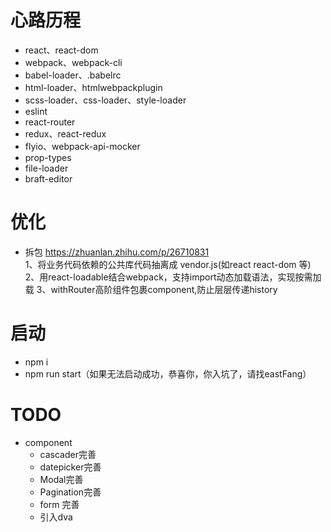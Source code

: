 # 心路历程
- react、react-dom
- webpack、webpack-cli
- babel-loader、.babelrc
- html-loader、htmlwebpackplugin
- scss-loader、css-loader、style-loader
- eslint
- react-router
- redux、react-redux
- flyio、webpack-api-mocker
- prop-types
- file-loader
- braft-editor

# 优化

- 拆包
https://zhuanlan.zhihu.com/p/26710831<br>
1、将业务代码依赖的公共库代码抽离成 vendor.js(如react react-dom 等)<br>
2、用react-loadable结合webpack，支持import动态加载语法，实现按需加载
3、withRouter高阶组件包裹component,防止层层传递history

# 启动
- npm i
- npm run start（如果无法启动成功，恭喜你，你入坑了，请找eastFang）

# TODO
- component
  - cascader完善
  - datepicker完善
  - Modal完善
  - Pagination完善
  - form 完善
  - 引入dva
  